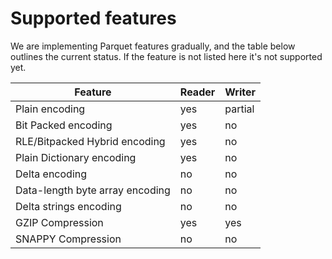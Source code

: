 # Supported features

We are implementing Parquet features gradually, and the table below outlines the current status. If the feature is not listed here it's not supported yet.

|Feature|Reader|Writer|
|-------|------|------|
|Plain encoding|yes|partial|
|Bit Packed encoding|yes|no|
|RLE/Bitpacked Hybrid encoding|yes|no|
|Plain Dictionary encoding|yes|no|
|Delta encoding|no|no|
|Data-length byte array encoding|no|no|
|Delta strings encoding|no|no|
|GZIP Compression|yes|yes|
|SNAPPY Compression|no|no|

